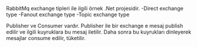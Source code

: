 RabbitMq exchange tipleri ile ilgili örnek .Net projesidir. 
-Direct exchange type
-Fanout exchange type
-Topic exchange type 

Publisher ve Consumer vardır. Publisher ile bir exchange e mesaj publish edilir ve ilgili kuyruklara bu mesaj iletilir. Daha sonra bu kuyrukları dinleyerek mesajlar consume edilir, tüketilir.
